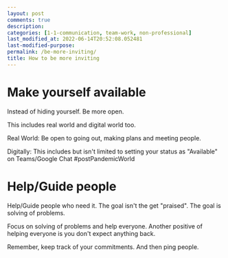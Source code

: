 ```yaml
---
layout: post
comments: true
description:
categories: [1-1-communication, team-work, non-professional]
last_modified_at: 2022-06-14T20:52:08.052481
last-modified-purpose:
permalink: /be-more-inviting/
title: How to be more inviting
---
```


# Make yourself available

Instead of hiding yourself. Be more open.

This includes real world and digital world too.

Real World: Be open to going out, making plans and meeting people.

Digitally: This includes but isn't limited to setting your status as "Available" on Teams/Google Chat #postPandemicWorld

# Help/Guide people

Help/Guide people who need it. The goal isn't the get "praised". The goal is solving of problems.

Focus on solving of problems and help everyone. Another positive of helping everyone is you don't expect anything back.

Remember, keep track of your commitments. And then ping people.